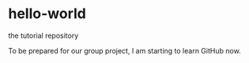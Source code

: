 # hello-world
the tutorial repository

To be prepared for our group project, I am starting to learn GitHub now.
